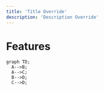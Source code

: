 ```yaml
---
title: 'Title Override'
description: 'Description Override'
---
```


# Features

```mermaid
graph TD;
  A-->B;
  A-->C;
  B-->D;
  C-->D;
```
